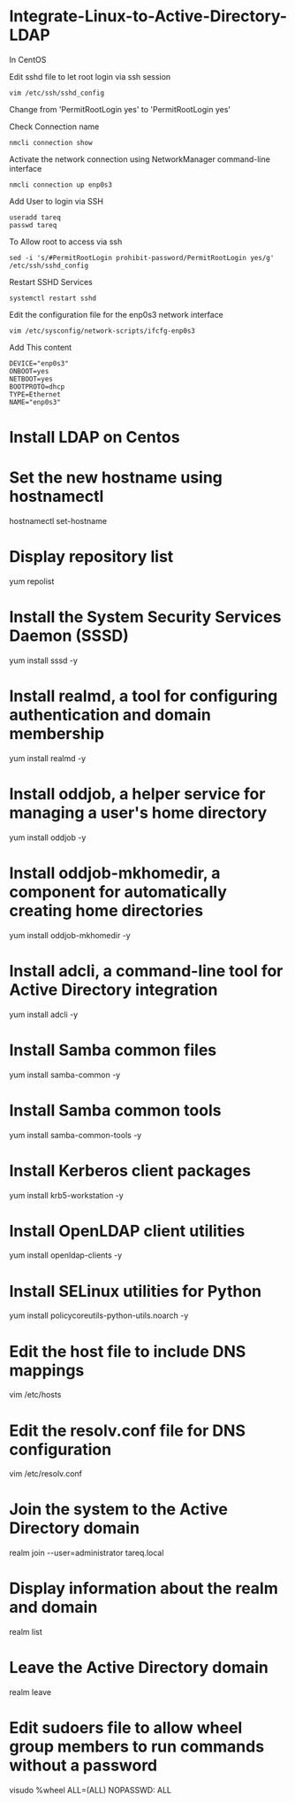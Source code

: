 # Integrate-Linux-to-Active-Directory-LDAP


In CentOS

Edit sshd file to let root login via ssh session 
```
vim /etc/ssh/sshd_config
```
Change from 'PermitRootLogin yes' to 'PermitRootLogin yes'


Check Connection name
```
nmcli connection show
```

Activate the network connection using NetworkManager command-line interface
```
nmcli connection up enp0s3
```

Add User to login via SSH
```
useradd tareq
passwd tareq
```

To Allow root to access via ssh 
```
sed -i 's/#PermitRootLogin prohibit-password/PermitRootLogin yes/g' /etc/ssh/sshd_config
```

Restart SSHD Services 
```
systemctl restart sshd
```


Edit the configuration file for the enp0s3 network interface
```
vim /etc/sysconfig/network-scripts/ifcfg-enp0s3
```
Add This content
```
DEVICE="enp0s3"
ONBOOT=yes
NETBOOT=yes
BOOTPROTO=dhcp
TYPE=Ethernet
NAME="enp0s3"
```


# Install LDAP on Centos

# Set the new hostname using hostnamectl
hostnamectl set-hostname <NewName>

# Display repository list
yum repolist

# Install the System Security Services Daemon (SSSD)
yum install sssd -y

# Install realmd, a tool for configuring authentication and domain membership
yum install realmd -y

# Install oddjob, a helper service for managing a user's home directory
yum install oddjob -y

# Install oddjob-mkhomedir, a component for automatically creating home directories
yum install oddjob-mkhomedir -y

# Install adcli, a command-line tool for Active Directory integration
yum install adcli -y

# Install Samba common files
yum install samba-common -y

# Install Samba common tools
yum install samba-common-tools -y

# Install Kerberos client packages
yum install krb5-workstation -y

# Install OpenLDAP client utilities
yum install openldap-clients -y

# Install SELinux utilities for Python
yum install policycoreutils-python-utils.noarch -y

# Edit the host file to include DNS mappings
vim /etc/hosts

# Edit the resolv.conf file for DNS configuration
vim /etc/resolv.conf



# Join the system to the Active Directory domain
realm join --user=administrator tareq.local

# Display information about the realm and domain
realm list

# Leave the Active Directory domain
realm leave

# Edit sudoers file to allow wheel group members to run commands without a password
visudo
%wheel        ALL=(ALL)       NOPASSWD: ALL

